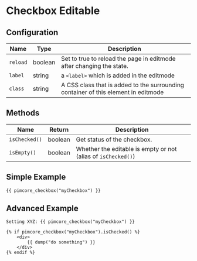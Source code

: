# Checkbox Editable

## Configuration

| Name     | Type    | Description                                                                        |
|----------|---------|------------------------------------------------------------------------------------|
| `reload` | boolean | Set to true to reload the page in editmode after changing the state.               |
| `label`  | string  | a `<label>` which is added in the editmode                                         |
| `class`  | string  | A CSS class that is added to the surrounding container of this element in editmode |

## Methods

| Name          | Return    | Description                                                            |
|---------------|-----------|------------------------------------------------------------------------|
| `isChecked()` | boolean   | Get status of the checkbox.                                            |
| `isEmpty()`   | boolean   | Whether the editable is empty or not (alias of `isChecked()`)          |

## Simple Example

```twig
{{ pimcore_checkbox("myCheckbox") }}
```


## Advanced Example

```twig
Setting XYZ: {{ pimcore_checkbox("myCheckbox") }}

{% if pimcore_checkbox("myCheckbox").isChecked() %}
    <div>
        {{ dump("do something") }}
    </div>
{% endif %}
```